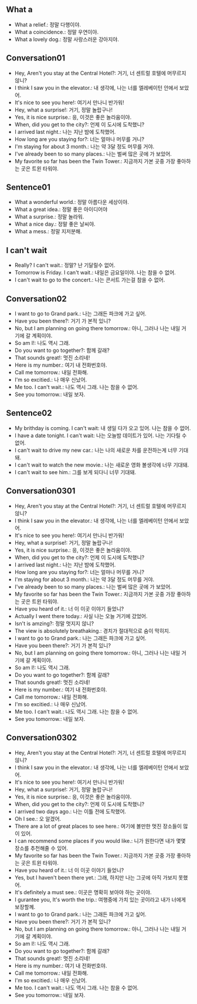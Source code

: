 ## What a 
- What a relief.: 정말 다행이야.
- What a coincidence.: 정말 우연이야.
- What a lovely dog.: 정말 사랑스러운 강아지야.

## Conversation01
- Hey, Aren't you stay at the Central Hotel?: 거기, 너 센트럴 호텔에 머무르지 않니?
- I think I saw you in the elevator.: 내 생각에, 나는 너를 엘레베이턴 안에서 보았어.
- It's nice to see you here!: 여기서 만나니 반가워!
- Hey, what a surprise!: 거기, 정말 놀랍구나!
- Yes, it is nice surprise.: 응, 이것은 좋은 놀라움이야.
- When, did you get to the city?: 언제 이 도시에 도착했니?
- I arrived last night.: 나는 지난 밤에 도착했어.
- How long are you staying for?: 너는 얼마나 머무를 거니?
- I'm staying for about 3 month.: 나는 약 3달 정도 머무를 거야.
- I've already been to so many places.: 나는 벌써 많은 곳에 가 보았어.
- My favorite so far has been the Twin Tower.: 지금까지 가본 곳중 가장 좋아하는 곳은 트윈 타워야.

## Sentence01
- What a wonderful world.: 정말 아름다운 세상이야.
- What a great idea.: 정말 좋은 아이디어야
- What a surprise.: 정말 놀라워.
- What a nice day.: 정말 좋은 날씨야.
- What a mess.: 정말 지저분해.

## I can't wait 
- Really? I can't wait.: 정말? 난 기달릴수 없어. 
- Tomorrow is Friday. I can't wait.: 내일은 금요일이야. 나는 참을 수 없어. 
- I can't wait to go to the concert.: 나는 콘서트 가는걸 참을 수 없어. 

## Conversation02
- I want to go to Grand park.: 나는 그래든 파크에 가고 싶어.
- Have you been there?: 거기 가 본적 있니?
- No, but I am planning on going there tomorrow.: 아니, 그러나 나는 내일 거기에 갈 계획이야.
- So am I!: 나도 역시 그래.
- Do you want to go together?: 함께 갈래?
- That sounds great!: 멋진 소리네!
- Here is my number.: 여기 내 전화번호야.
- Call me tomorrow.: 내일 전화해.
- I'm so excitied.: 나 매우 신났어.
- Me too. I can't wait.: 나도 역시 그래. 나는 참을 수 없어.
- See you tomorrow.: 내일 보자.

## Sentence02
- My brithday is coming. I can't wait:  내 생일 다가 오고 있어. 나는 참을 수 없어.
- I have a date tonight. I can't wait:  나는 오늘밤 데이트가 있어. 나는 기다릴 수 없어.
- I can't wait to drive my new car.: 나는 나의 새로운 차를 운전하는게 너무 기대돼.
- I can't wait to watch the new movie.: 나는 새로운 영화 볼생각에 너무 기대돼.
- I can't wait to see him.: 그를 보게 되다니 너무 기대돼.

## Conversation0301
- Hey, Aren't you stay at the Central Hotel?: 거기, 너 센트럴 호텔에 머무르지 않니?
- I think I saw you in the elevator.: 내 생각에, 나는 너를 엘레베이턴 안에서 보았어.
- It's nice to see you here!: 여기서 만나니 반가워!
- Hey, what a surprise!: 거기, 정말 놀랍구나!
- Yes, it is nice surprise.: 응, 이것은 좋은 놀라움이야.
- When, did you get to the city?: 언제 이 도시에 도착했니?
- I arrived last night.: 나는 지난 밤에 도착했어.
- How long are you staying for?: 너는 얼마나 머무를 거니?
- I'm staying for about 3 month.: 나는 약 3달 정도 머무를 거야.
- I've already been to so many places.: 나는 벌써 많은 곳에 가 보았어.
- My favorite so far has been the Twin Tower.: 지금까지 가본 곳중 가장 좋아하는 곳은 트윈 타워야.
- Have you heard of it.: 너 이 이곳 이야기 들었니?
- Actually I went there today.: 사실 나는 오늘 거기에 갔었어.
- Isn't is amzing?: 정말 멋지지 않니?
- The view is absolutely breathaking.: 경치가 절대적으로 숨이 막히지.
- I want to go to Grand park.: 나는 그래든 파크에 가고 싶어.
- Have you been there?: 거기 가 본적 있니?
- No, but I am planning on going there tomorrow.: 아니, 그러나 나는 내일 거기에 갈 계획이야.
- So am I!: 나도 역시 그래.
- Do you want to go together?: 함께 갈래?
- That sounds great!: 멋진 소리네!
- Here is my number.: 여기 내 전화번호야.
- Call me tomorrow.: 내일 전화해.
- I'm so excitied.: 나 매우 신났어.
- Me too. I can't wait.: 나도 역시 그래. 나는 참을 수 없어.
- See you tomorrow.: 내일 보자.

## Conversation0302
- Hey, Aren't you stay at the Central Hotel?: 거기, 너 센트럴 호텔에 머무르지 않니?
- I think I saw you in the elevator.: 내 생각에, 나는 너를 엘레베이턴 안에서 보았어.
- It's nice to see you here!: 여기서 만나니 반가워!
- Hey, what a surprise!: 거기, 정말 놀랍구나!
- Yes, it is nice surprise.: 응, 이것은 좋은 놀라움이야.
- When, did you get to the city?: 언제 이 도시에 도착했니?
- I arrived two days ago.: 나는 이틀 전에 도착했어.
- Oh I see.: 오 알겠어.
- There are a lot of great places to see here.: 여기에 볼만한 멋진 장소들이 많이 있어.
- I can recommend some places if you would like.: 니가 원한다면 내가 몇몇 장소를 추천해줄 수 있어.
- My favorite so far has been the Twin Tower.: 지금까지 가본 곳중 가장 좋아하는 곳은 트윈 타워야.
- Have you heard of it.: 너 이 이곳 이야기 들었니?
- Yes, but I haven't been there yet.: 그래, 하지만 나는 그곳에 아직 가보지 못했어.
- It's definitely a must see.: 이곳은 명확히 보아야 하는 곳이야.
- I gurantee you, It's worth the trip.: 여행중에 가치 있는 곳이라고 내가 너에게 보장할께.
- I want to go to Grand park.: 나는 그래든 파크에 가고 싶어.
- Have you been there?: 거기 가 본적 있니?
- No, but I am planning on going there tomorrow.: 아니, 그러나 나는 내일 거기에 갈 계획이야.
- So am I!: 나도 역시 그래.
- Do you want to go together?: 함께 갈래?
- That sounds great!: 멋진 소리네!
- Here is my number.: 여기 내 전화번호야.
- Call me tomorrow.: 내일 전화해.
- I'm so excitied.: 나 매우 신났어.
- Me too. I can't wait.: 나도 역시 그래. 나는 참을 수 없어.
- See you tomorrow.: 내일 보자.

